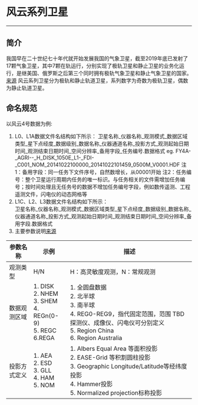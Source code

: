 # 风云系列卫星

---

## 简介
我国早在二十世纪七十年代就开始发展我国的气象卫星，截至2019年底已发射了17颗气象卫星，其中7颗在轨运行，分别实现了极轨卫星和静止卫星的业务化运行，是继美国、俄罗斯之后第三个同时拥有极轨气象卫星和静止气象卫星的国家。[来源](http://www.nsmc.org.cn/nsmc/cn/satellite/index.html)
风云系列卫星分为极轨和静止轨道卫星，系列数字为奇数为极轨卫星，偶数为静止轨道卫星。

## 命名规范
以风云4号数据为例:
1. L0、L1A数据文件名结构如下所示：
卫星名称_仪器名称_观测模式_数据区域类型_星下点经度_数据级别_数据名称_仪器通道名称_投影方式_观测起始日期时间_观测结束日期时间_空间分辨率_备用字段_任务编号.数据格式
eg. FY4A-_AGRI--_H_DISK_1050E_L1-_FDI-_C001_NOM_20141022100000_20141022101459_0500M_V0001.HDF
注1：备用字段：同一任务下文件序号，自然数增长，从00001开始
注2：任务编号：整个卫星运行周期内任务的唯一标识。与任务相关的文件需增加任务编号；按时间处理且无任务号的数据不增加任务编号字段，例如数传遥测、工程遥测文件，闪电仪的动态网格等
2. L1C、L2、L3数据文件名结构如下所示：  
卫星名称_仪器名称_观测模式_数据区域类型_星下点经度_数据级别_数据名称_仪器通道名称_投影方式_观测起始日期时间_观测结束日期时间_空间分辨率_备用字段.数据格式
3. 主要参数说明[来源](https://github.com/wenqiangLeegGIT/WorkOnRS/blob/main/FY/%E9%A3%8E%E4%BA%91%E5%9B%9B%E5%8F%B7%E6%B0%94%E8%B1%A1%E5%8D%AB%E6%98%9F%E6%95%B0%E6%8D%AE%E5%AD%98%E6%A1%A3%E6%96%87%E4%BB%B6%E5%90%8D%E5%91%BD%E5%90%8D%E8%A7%84%E8%8C%83_20170509.pdf)  

|参数名称|示例|描述|
|---|---|---|
|观测类型|H/N|H：高灵敏度观测，N：常规观测|
|数据观测区域|1. DISK <br>2. NHEM <br>3. SHEM <br>4. REGn(0-9) <br>5. REGC <br>6.REGA|1. 全圆盘数据 <br>2. 北半球<br>3. 南半球<br>4. REG0-REG9，指代固定范围，范围 TBD探测仪、成像仪、闪电仪可分别定义<br>5. Region China<br>6. Region Australia|
|投影方式定义|1. AEA <br>2. ESD <br>3. GLL <br>4. HAM <br>5. NOM|1. Albers Equal Area 等面积投影 <br>2. EASE-Grid 等积割圆柱投影 <br>3. Geographic Longitude/Latitude等经纬度投影 <br>4. Hammer投影 <br>5. Normalized projection标称投影|




